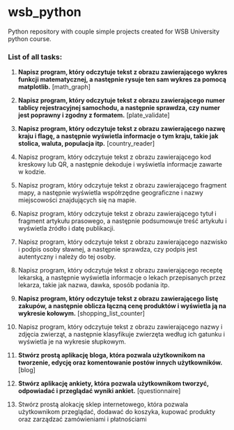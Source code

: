 # wsb_python

Python repository with couple simple projects created for WSB University python course.

### List of all tasks:

1. **Napisz program, który odczytuje tekst z obrazu zawierającego wykres funkcji matematycznej, a następnie rysuje ten sam wykres za pomocą matplotlib.** [math_graph]


2. **Napisz program, który odczytuje tekst z obrazu zawierającego numer tablicy rejestracyjnej samochodu, a następnie sprawdza, czy numer jest poprawny i zgodny z formatem.** [plate_validate]


3. **Napisz program, który odczytuje tekst z obrazu zawierającego nazwę kraju i flagę, a następnie wyświetla informacje o tym kraju, takie jak stolica, waluta, populacja itp.** [country_reader]


4. Napisz program, który odczytuje tekst z obrazu zawierającego kod kreskowy lub QR, a następnie dekoduje i wyświetla informacje zawarte w kodzie.


5. Napisz program, który odczytuje tekst z obrazu zawierającego fragment mapy, a następnie wyświetla współrzędne geograficzne i nazwy miejscowości znajdujących się na mapie.


6. Napisz program, który odczytuje tekst z obrazu  zawierającego tytuł i fragment artykułu prasowego, a  następnie podsumowuje treść artykułu i wyświetla źródło i  datę publikacji.


7. Napisz program, który odczytuje tekst z obrazu  zawierającego nazwisko i podpis osoby sławnej, a następnie  sprawdza, czy podpis jest autentyczny i należy do tej osoby.


8. Napisz program, który odczytuje tekst z obrazu  zawierającego receptę lekarską, a następnie wyświetla  informacje o lekach przepisanych przez lekarza, takie jak  nazwa, dawka, sposób podania itp.


9. **Napisz program, który odczytuje tekst z obrazu  zawierającego listę zakupów, a następnie oblicza łączną  cenę produktów i wyświetla ją na wykresie kołowym.** [shopping_list_counter]


10. Napisz program, który odczytuje tekst z obrazu  zawierającego nazwy i zdjęcia zwierząt, a następnie  klasyfikuje zwierzęta według ich gatunku i wyświetla je na  wykresie słupkowym.


11. **Stwórz prostą aplikację bloga, która pozwala  użytkownikom na tworzenie, edycję oraz komentowanie  postów innych użytkowników.** [blog]


12. **Stwórz aplikację ankiety, która pozwala użytkownikom  tworzyć, odpowiadać i przeglądać wyniki ankiet.** [questionnaire]


13. Stwórz prostą alokację sklep internetowego, która pozwala  użytkownikom przeglądać, dodawać do koszyka, kupować  produkty oraz zarządzać zamówieniami i płatnościami